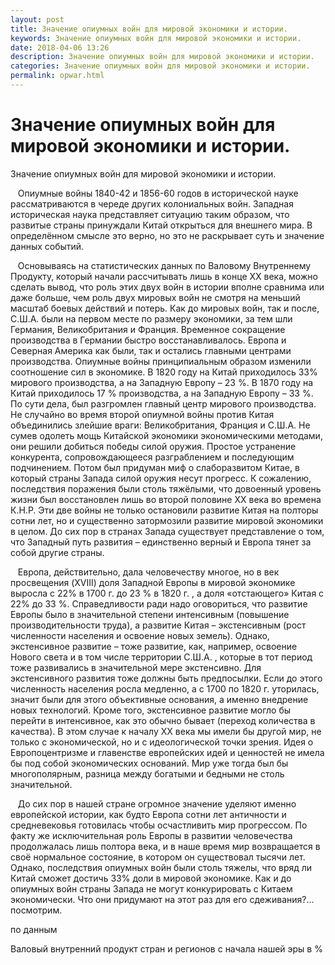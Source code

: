 ```yaml
---
layout: post
title: Значение опиумных войн для мировой экономики и истории.
keywords: Значение опиумных войн для мировой экономики и истории.
date: 2018-04-06 13:26
description: Значение опиумных войн для мировой экономики и истории.
categories: Значение опиумных войн для мировой экономики и истории.
permalink: opwar.html
---
```


# Значение опиумных войн для мировой экономики и истории.




Значение опиумных войн для мировой экономики и истории.



     Опиумные войны 1840-42 и 1856-60 годов в исторической науке рассматриваются в череде других колониальных войн. Западная историческая наука представляет ситуацию таким образом, что развитые страны принуждали Китай открыться для внешнего мира. 
В определённом смысле это верно, но это не раскрывает суть и значение данных событий.     


     Основываясь на статистических данных по Валовому Внутреннему Продукту, который начали рассчитывать лишь в конце XX века, можно сделать вывод, что роль этих двух войн в истории вполне сравнима или даже больше, чем роль двух мировых войн не смотря на меньший масштаб боевых действий и потерь. 
Как до мировых войн, так и после, С.Ш.А. были на первом месте по размеру экономики, за тем шли Германия, Великобритания и Франция. Временное сокращение производства в Германии быстро восстанавливалось. Европа и Северная Америка как были, так и остались главными центрами производства. 
Опиумные войны принципиальным образом изменили соотношение сил в экономике. 
В 1820 году на Китай приходилось 33% мирового производства, а на Западную Европу – 23 %. В 1870 году на Китай приходилось 17 % производства, а на Западную Европу – 33 %. По сути дела, был разгромлен главный центр мирового производства. Не случайно во время второй опиумной войны против Китая объединились злейшие враги: Великобритания, Франция и С.Ш.А. 
Не сумев одолеть мощь Китайской экономики экономическими методами, они решили добиться победы силой оружия. Простое устранение конкурента, сопровождающееся разграблением и последующим подчинением. 
Потом был придуман миф о слаборазвитом Китае, в который страны Запада силой оружия несут прогресс. К сожалению, последствия поражения были столь тяжёлыми, что довоенный уровень жизни был восстановлен лишь во второй половине XX века во времена К.Н.Р.  Эти две войны не только остановили развитие Китая на полторы сотни лет, но и существенно затормозили развитие мировой экономики в целом. 
До сих пор в странах Запада существует представление о том, что Западный путь развития – единственно верный и Европа тянет за собой другие страны. 


     Европа, действительно, дала человечеству многое, но в век просвещения (XVIII) доля Западной Европы в мировой экономике выросла с 22% в 1700 г. до 23 % в 1820 г. , а доля «отстающего» Китая с 22% до 33 %. Справедливости ради надо оговориться, что развитие Европы было в значительной степени интенсивным (повышение производительности труда), а развитие Китая – экстенсивным (рост численности населения и освоение новых земель). 
Однако, экстенсивное развитие – тоже развитие, как, например, освоение Нового света и в том числе территории С.Ш.А. , которые в тот период тоже развивались в значительной мере экстенсивно. 
Для экстенсивного развития тоже должны быть предпосылки. Если до этого численность населения росла медленно, а с 1700 по 1820 г. уторилась, значит были для этого объективные основания, а именно внедрение новых технологий. Кроме того, экстенсивное развитие могло бы перейти в интенсивное, как это обычно бывает (переход количества в качества). 
В этом случае к началу XX века мы имели бы другой мир, не только с экономической, но и с идеологической точки зрения. Идея о Европоцентризме и главенстве европейских идей и ценностей не имела бы под собой экономических оснований. 
Мир уже тогда был бы многополярным, разница между богатыми и бедными не столь значительной. 


     До сих пор в нашей стране огромное значение уделяют именно европейской истории, как будто Европа сотни лет античности и средневековья готовилась чтобы осчастливить мир прогрессом. По факту же исключительная роль Европы в развитии человечества продолжалась лишь полтора века, и в наше время мир возвращается в своё нормальное состояние, в котором он существовал тысячи лет. Однако, последствия опиумных войн были столь тяжелы, что вряд ли Китай сможет достичь 33% доли в мировой экономике. Как и до опиумных войн страны Запада не могут конкурировать с Китаем экономически. 
Что они придумают на этот раз для его сдеживания?…посмотрим.





по данным


Валовый внутренний продукт стран и регионов с начала нашей эры в %




			
